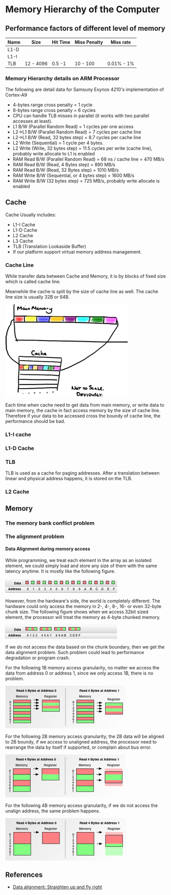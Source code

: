 # Memory Hierarchy of the Computer

## Performance factors of different level of memory

Name | Size | Hit Time | Miss Penalty | Miss rate
----- | ---- | --- | ----------- | --------
L1-D | | | |
L1-I | | | |
TLB | 12 - 4096 | 0.5 -1 | 10 - 100 | 0.01% - 1%


### Memory Hierarchy details on ARM Processor

The following are detail data for Samsuny Exynos 4210's implementation of Cortex-A9
- 4-bytes range cross penalty = 1 cycle
- 8-bytes range cross penalty = 6 cycles
- CPU can handle TLB misses in parallel (it works with two parallel accesses at least).
- L1 B/W (Parallel Random Read) = 1 cycles per one access
- L2->L1 B/W (Parallel Random Read) = 7 cycles per cache line
- L2->L1 B/W (Read, 32 bytes step) = 8.7 cycles per cache line
- L2 Write (Sequential) = 1 cycle per 4 bytes.
- L2 Write (Write, 32 bytes step) = 11.5 cycles per write (cache line), probably write allocate to L1 is enabled
- RAM Read B/W (Parallel Random Read) = 68 ns / cache line = 470 MB/s
- RAM Read B/W (Read, 4 Bytes step) = 890 MB/s
- RAM Read B/W (Read, 32 Bytes step) = 1010 MB/s
- RAM Write B/W (Sequential, or 4 bytes step) = 1600 MB/s
- RAM Write B/W (32 bytes step) = 725 MB/s, probably write allocate is enabled 

## Cache
Cache Usually includes:
- L1-I Cache
- L1-D Cache
- L2 Cache
- L3 Cache
- TLB (Translation Lookaside Buffer)
 - If our platform support virtual memory address management.
 
### Cache Line
While transfer data between Cache and Memory, it is by blocks of fixed size which is called cache line.

Meanwhile the cache is split by the size of cache line as well. 
The cache line size is usually 32B or 64B.

![How Cache Line works](https://raw.githubusercontent.com/erlv/libPerformanceMatters/master/docs/images/CacheLines.png)


Each time when cache need to get data from main memory, or write data to main memory, the cache in
fact access memory by the size of cache line. Therefore if your data to be accessed cross the boundy of cache line, the performance should be bad.

### L1-I cache


### L1-D Cache


### TLB
TLB is used as a cache for paging addresses. After a translation between linear
and physical address happens, it is stored on the TLB.



### L2 Cache




## Memory


### The memory bank conflict problem


### The alignment problem

#### Data Alignment during memory access
While programming, we treat each element in the array as an isolated element, 
we could simply load and store any size of them with the same latency anytime. 
It is mostly like the following figure.

![How Programmers see memory](https://raw.githubusercontent.com/erlv/libPerformanceMatters/master/docs/images/da_programmer.jpg)

However, from the hardware's side, the world is completely different. The hardware
could only access the memory in 2-, 4-, 8-, 16- or even 32-byte chunk size. The following
figure shows when we access 32bit sized element, the processor will treat the memory
as 4-byte chunked memory.

![How processor sees memory](https://raw.githubusercontent.com/erlv/libPerformanceMatters/master/docs/images/da_processor.jpg)

If we do not access the data based on the chunk boundary, then we get the data alignment
problem. Such problem could lead to performance degradation or program crash.

For the following 1B memory access granularity, no matter we access the data from
address 0 or address 1, since we only access 1B, there is no problem.

![1B memory access](https://raw.githubusercontent.com/erlv/libPerformanceMatters/master/docs/images/da_singleByteAccess.jpg)


For the following 2B memory access granularity, the 2B data will be aligned to 2B boundy, if we
 access to unaligned address, the processor need to rearrange the data by itself if supported, or complain about bus error.

![2B memory access](https://raw.githubusercontent.com/erlv/libPerformanceMatters/master/docs/images/da_doubleByteAccess.jpg)


For the following 4B memory access granularity, if we do not access the unalign address, the same problem happens.

![4B memory access](https://raw.githubusercontent.com/erlv/libPerformanceMatters/master/docs/images/da_quadByteAccess.jpg)

## References
- [Data alignment: Straighten up and fly right](http://www.ibm.com/developerworks/library/pa-dalign/)
